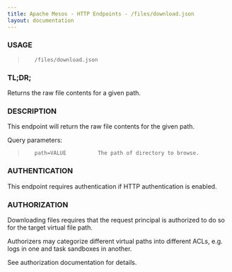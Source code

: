 ```yaml
---
title: Apache Mesos - HTTP Endpoints - /files/download.json
layout: documentation
---
```

<!--- This is an automatically generated file. DO NOT EDIT! --->

### USAGE ###
>        /files/download.json

### TL;DR; ###
Returns the raw file contents for a given path.

### DESCRIPTION ###
This endpoint will return the raw file contents for the
given path.

Query parameters:

>        path=VALUE          The path of directory to browse.


### AUTHENTICATION ###
This endpoint requires authentication if HTTP authentication is
enabled.

### AUTHORIZATION ###
Downloading files requires that the request principal is
authorized to do so for the target virtual file path.

Authorizers may categorize different virtual paths into
different ACLs, e.g. logs in one and task sandboxes in
another.

See authorization documentation for details.